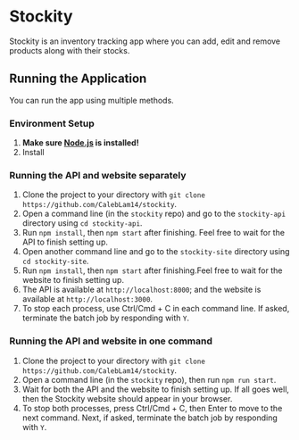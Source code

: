 # Stockity

Stockity is an inventory tracking app where you can add, edit and remove products along with their stocks.

## Running the Application

You can run the app using multiple methods.

### Environment Setup

1. **Make sure [Node.js](https://nodejs.org/) is installed!**
2. Install

### Running the API and website separately

1. Clone the project to your directory with `git clone https://github.com/CalebLam14/stockity`.
2. Open a command line (in the `stockity` repo) and go to the `stockity-api` directory using `cd stockity-api`.
3. Run `npm install`, then `npm start` after finishing. Feel free to wait for the API to finish setting up.
4. Open another command line and go to the `stockity-site` directory using `cd stockity-site`.
5. Run `npm install`, then `npm start` after finishing.Feel free to wait for the website to finish setting up.
6. The API is available at `http://localhost:8000`; and the website is available at `http://localhost:3000`.
7. To stop each process, use Ctrl/Cmd + C in each command line. If asked, terminate the batch job by responding with `Y`.

### Running the API and website in one command

1. Clone the project to your directory with `git clone https://github.com/CalebLam14/stockity`.
2. Open a command line (in the `stockity` repo), then run `npm run start`.
3. Wait for both the API and the website to finish setting up. If all goes well, then the Stockity website should appear in your browser.
4. To stop both processes, press Ctrl/Cmd + C, then Enter to move to the next command. Next, if asked, terminate the batch job by responding with `Y`.

